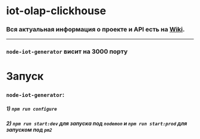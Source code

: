 # iot-olap-clickhouse
### Вся актуальная информация о проекте и API есть на [Wiki](https://github.com/mvshmakov/iot-olap-clickhouse/wiki).
---
### `node-iot-generator` висит на 3000 порту
# Запуск
### `node-iot-generator`:
##### 1) `npm run configure`
##### 2) `npm run start:dev` для запуска под `nodemon` и `npm run start:prod` для запуском под `pm2`

